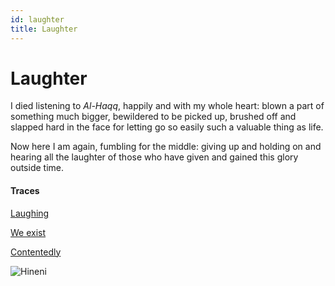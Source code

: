 ```yaml
---
id: laughter
title: Laughter
---
```


# Laughter

I died listening to _Al-Haqq_,
happily and with my whole heart:
blown a part of something much bigger,
bewildered to be picked up,
brushed off and slapped hard in the face
for letting go so easily 
such a valuable thing as life.

Now here I am again, 
fumbling for the middle:
giving up and holding on
and hearing all the laughter of those
who have given and gained
this glory outside time.

#### Traces

[Laughing](https://sillysutras.com/laughter-quotes-and-hafiz-poem/)

[We exist](https://www.youtube.com/watch?v=P1NYQJLqERk "Sleeping At Last")

[Contentedly](https://www.youtube.com/watch?v=o3Z7sEMCv-E "SFH - Contentment")

![Hineni](../img/hineni.jpeg)